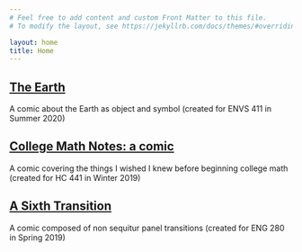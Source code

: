 ```yaml
---
# Feel free to add content and custom Front Matter to this file.
# To modify the layout, see https://jekyllrb.com/docs/themes/#overriding-theme-defaults

layout: home
title: Home
---
```


[The Earth](earth/2020/08/17/0)
----------

A comic about the Earth as object and symbol (created for ENVS 411
in Summer 2020)

[College Math Notes: a comic](math/2020/09/13/0)
----------------------------

A comic covering the things I wished I knew before beginning college
math (created for HC 441 in Winter 2019)

[A Sixth Transition](sixth/2020/09/30/0)
-------------------

A comic composed of non sequitur panel transitions (created for ENG
280 in Spring 2019)

